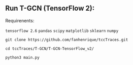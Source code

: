 ## Run T-GCN (TensorFlow 2):

Requirenents:

`tensorflow 2.6`
`pandas`
`scipy`
`matplotlib`
`sklearn`
`numpy`

```git clone https://github.com/fanhenrique/tccTraces.git```

```cd tccTraces/T-GCN/T-GCN-TensorFlow_v2/```

```python3 main.py```






<!-- ## Requirements:

`stellargraph 1.2.1`
`matplotlib 3.4.2`
`networkx 2.5.1`
`argparse 1.1`
`logging 0.5.1.2`
`scipy 1.7.0`
 -->
